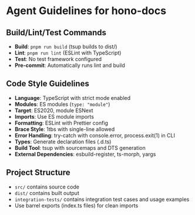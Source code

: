 # Agent Guidelines for hono-docs

## Build/Lint/Test Commands
- **Build**: `pnpm run build` (tsup builds to dist/)
- **Lint**: `pnpm run lint` (ESLint with TypeScript)
- **Test**: No test framework configured
- **Pre-commit**: Automatically runs lint and build

## Code Style Guidelines
- **Language**: TypeScript with strict mode enabled
- **Modules**: ES modules (`type: "module"`)
- **Target**: ES2020, module ESNext
- **Imports**: Use ES module imports
- **Formatting**: ESLint with Prettier config
- **Brace Style**: 1tbs with single-line allowed
- **Error Handling**: try-catch with console.error, process.exit(1) in CLI
- **Types**: Generate declaration files (.d.ts)
- **Build Tool**: tsup with sourcemaps and DTS generation
- **External Dependencies**: esbuild-register, ts-morph, yargs

## Project Structure
- `src/` contains source code
- `dist/` contains built output
- `integration-tests/` contains integration test cases and usage examples
- Use barrel exports (index.ts files) for clean imports